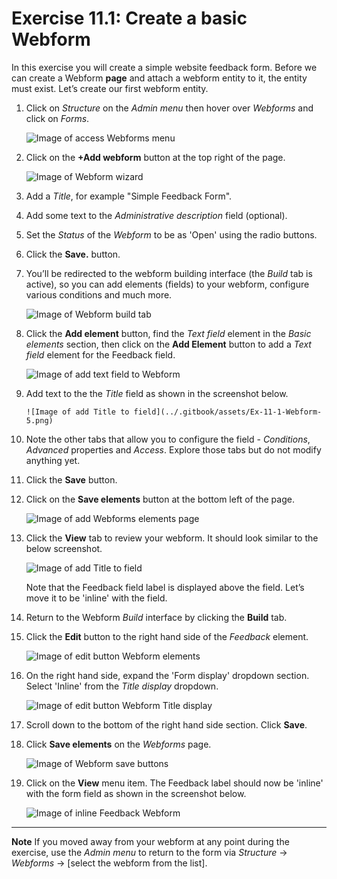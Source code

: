 # Exercise 11.1: Create a basic Webform

In this exercise you will create a simple website feedback form. Before we can create a Webform **page** and attach a webform entity to it, the entity must exist. Let’s create our first webform entity. 

1. Click on _Structure_ on the _Admin menu_ then hover over _Webforms_ and click on _Forms_.

   ![Image of access Webforms menu](../.gitbook/assets/Ex-11-1-Webform-1.png)
   
2. Click on the **+Add webform** button at the top right of the page.

    ![Image of Webform wizard](../.gitbook/assets/Ex-11-1-Webform-2.png)

3. Add a _Title_, for example "Simple Feedback Form".
4. Add some text to the _Administrative description_ field \(optional\). 
5. Set the _Status_ of the _Webform_ to be as 'Open' using the radio buttons.
6. Click the **Save.** button.
7. You’ll be redirected to the webform building interface \(the _Build_ tab is active\), so you can add elements \(fields\) to your webform, configure various conditions and much more.

   ![Image of Webform build tab](../.gitbook/assets/Ex-11-1-Webform-3.png)

8. Click the **Add element** button, find the _Text field_ element in the _Basic elements_ section, then click on the **Add Element** button to add a _Text field_ element for the Feedback field.

   ![Image of add text field to Webform](../.gitbook/assets/Ex-11-1-Webform-4.png)

9. Add text to the the _Title_ field as shown in the screenshot below.

       ![Image of add Title to field](../.gitbook/assets/Ex-11-1-Webform-5.png)

10. Note the other tabs that allow you to configure the field - _Conditions_, _Advanced_ properties and _Access_. Explore those tabs but do not modify anything yet. 
11. Click the **Save** button.
12. Click on the **Save elements** button at the bottom left of the page. 

    ![Image of add Webforms elements page](../.gitbook/assets/Ex-11-1-Webform-6.png)

13. Click the **View** tab to review your webform. It should look similar to the below screenshot.

    ![Image of add Title to field](../.gitbook/assets/Ex-11-1-Webform-7.png)
    
    Note that the Feedback field label is displayed above the field. Let’s move it to be 'inline' with the field.

14. Return to the Webform _Build_ interface by clicking the **Build** tab.

15. Click the **Edit** button to the right hand side of the _Feedback_ element.

    ![Image of edit button Webform elements](../.gitbook/assets/Ex-11-1-Webform-8.png)

16. On the right hand side, expand the 'Form display' dropdown section. Select 'Inline' from the _Title display_ dropdown.

    ![Image of edit button Webform Title display](../.gitbook/assets/Ex-11-1-Webform-9.png)

17. Scroll down to the bottom of the right hand side section. Click **Save**. 
18. Click **Save elements** on the _Webforms_ page.
 
    ![Image of Webform save buttons](../.gitbook/assets/Ex-11-1-Webform-10.png)

19. Click on the **View** menu item. The Feedback label should now be 'inline' with the form field as shown in the screenshot below.

    ![Image of inline Feedback Webform ](../.gitbook/assets/Ex-11-1-Webform-11.png)

***

**Note** If you moved away from your webform at any point during the exercise, use the _Admin menu_ to return to the form via _Structure_ → _Webforms_ → \[select the webform from the list\].

